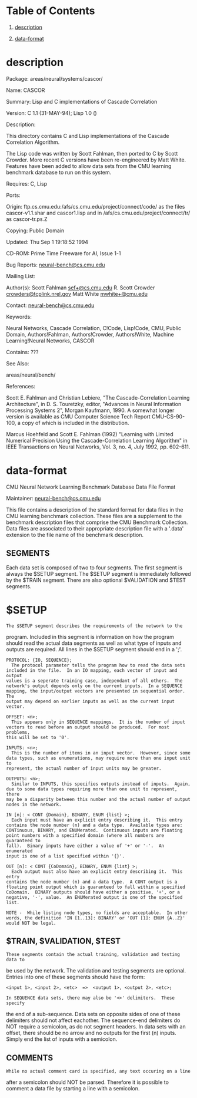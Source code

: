 # Table of Contents

1. [description](#description)

2. [data-format](#data-format)


# description

Package:      areas/neural/systems/cascor/

Name:         CASCOR

Summary:      Lisp and C implementations of Cascade Correlation

Version:      C 1.1 (31-MAY-94); Lisp 1.0 ()

Description:

   This directory contains C and Lisp implementations of the Cascade
   Correlation Algorithm.

   The Lisp code was written by Scott Fahlman, then ported to C by
   Scott Crowder. More recent C versions have been re-engineered by Matt
   White.  Features have been added to allow data sets from the CMU
   learning benchmark database to run on this system.

Requires:     C, Lisp

Ports:

Origin:       ftp.cs.cmu.edu:/afs/cs.cmu.edu/project/connect/code/
              as the files cascor-v1.1.shar and cascor1.lisp
              and in /afs/cs.cmu.edu/project/connect/tr/ as cascor-tr.ps.Z

Copying:      Public Domain

Updated:      Thu Sep  1 19:18:52 1994

CD-ROM:       Prime Time Freeware for AI, Issue 1-1

Bug Reports:  neural-bench@cs.cmu.edu

Mailing List:

Author(s):    Scott Fahlman <sef+@cs.cmu.edu>
              R. Scott Crowder <crowders@tcplink.nrel.gov>
              Matt White <mwhite+@cmu.edu>

Contact:      neural-bench@cs.cmu.edu

Keywords:

   Neural Networks, Cascade Correlation, C!Code, Lisp!Code, CMU,
   Public Domain, Authors!Fahlman, Authors!Crowder, Authors!White,
   Machine Learning!Neural Networks, CASCOR

Contains:    ???

See Also:

   areas/neural/bench/

References:

   Scott E. Fahlman and Christian Lebiere, "The Cascade-Correlation
   Learning Architecture", in D. S. Touretzky, editor, "Advances in
   Neural Information Processing Systems 2", Morgan Kaufmann, 1990.  A
   somewhat longer version is available as CMU Computer Science Tech
   Report CMU-CS-90-100, a copy of which is included in the distribution.

   Marcus Hoehfeld and Scott E. Fahlman (1992) "Learning with Limited
   Numerical Precision Using the Cascade-Correlation Learning Algorithm"
   in IEEE Transactions on Neural Networks, Vol. 3, no. 4, July 1992, pp.
   602-611.


# data-format

CMU Neural Network Learning Benchmark Database
Data File Format

Maintainer:  neural-bench@cs.cmu.edu

  This file contains a description of the standard format for data files in the
CMU learning benchmark collection.  These files are a supplement to the
benchmark description files that comprise the CMU Benchmark Collection.  Data
files are associated to their appropriate description file with a '.data'
extension to the file name of the benchmark description.


  SEGMENTS
  --------
  Each data set is composed of two to four segments.  The first segment
is always the $SETUP segment.  The $SETUP segment is immediately followed by
the $TRAIN segment.  There are also optional $VALIDATION and $TEST segments.

  $SETUP
  ======
    The $SETUP segment describes the requirements of the network to the
  program.  Included in this segment is information on how the program should
  read the actual data segments as well as what type of inputs and outputs are
  required.  All lines in the $SETUP segment should end in a ';'.

    PROTOCOL: {IO, SEQUENCE};
      The protocol parameter tells the program how to read the data sets
    included in the file.  In an IO mapping, each vector of input and output
    values is a seperate training case, independant of all others.  The
    network's output depends only on the current inputs.  In a SEQUENCE
    mapping, the input/output vectors are presented in sequential order.  The
    output may depend on earlier inputs as well as the current input vector.

    OFFSET: <n>;
      This appears only in SEQUENCE mappings.  It is the number of input
    vectors to read before an output should be produced.  For most problems,
    this will be set to '0'.

    INPUTS: <n>;
      This is the number of items in an input vector.  However, since some
    data types, such as enumerations, may require more than one input unit to
    represent, the actual number of input units may be greater.

    OUTPUTS: <n>;
      Similar to INPUTS, this specifies outputs instead of inputs.  Again,
    due to some data types requiring more than one unit to represent, there
    may be a disparity between this number and the actual number of output
    nodes in the network.

    IN [n]: < CONT {Domain}, BINARY, ENUM {list} >;
      Each input must have an explicit entry describing it.  This entry
    contains the node number (n) and a data type.  Available types are:
    CONTinuous, BINARY, and ENUMerated.  Continuous inputs are floating
    point numbers with a specified domain (where all numbers are guaranteed to
    fall).  Binary inputs have either a value of '+' or '-'.  An enumerated
    input is one of a list specified within '{}'.

    OUT [n]: < CONT {CoDomain}, BINARY, ENUM {list} >;
      Each output must also have an explicit entry describing it.  This entry
    contains the node number (n) and a data type.  A CONT output is a
    floating point output which is guaranteed to fall within a specified
    CoDomain.  BINARY outputs should have either a positive, '+', or a
    negative, '-', value.  An ENUMerated output is one of the specified list.

    NOTE -  While listing node types, no fields are acceptable.  In other
    words, the definition 'IN [1..13]: BINARY' or 'OUT [1]: ENUM {A..Z}'
    would NOT be legal.


  $TRAIN, $VALIDATION, $TEST
  --------------------------
    These segments contain the actual training, validation and testing data to
  be used by the network.  The validation and testing segments are optional.
  Entries into one of these segments should have the form:

	<input 1>, <input 2>, <etc>  =>  <output 1>, <output 2>, <etc>;

    In SEQUENCE data sets, there may also be '<>' delimiters.  These specify
  the end of a sub-sequence.  Data sets on opposite sides of one of these
  delimiters should not affect eachother.  The sequence-end delimiters do NOT
  require a semicolon, as do not segment headers.
    In data sets with an offset, there should be no arrow and no outputs for
  the first (n) inputs.  Simply end the list of inputs with a semicolon.


  COMMENTS
  --------
    While no actual comment card is specified, any text occuring on a line
  after a semicolon should NOT be parsed.  Therefore it is possible to
  comment a data file by starting a line with a semicolon.
